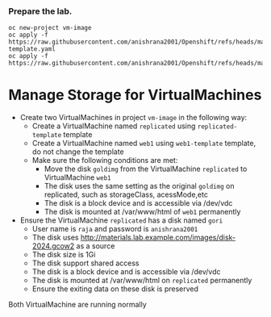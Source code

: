 ### Prepare the lab.
```
oc new-project vm-image
oc apply -f https://raw.githubusercontent.com/anishrana2001/Openshift/refs/heads/main/DO316/replicated-template.yaml
oc apply -f https://raw.githubusercontent.com/anishrana2001/Openshift/refs/heads/main/DO316/web1.template.yaml
```

# Manage Storage for VirtualMachines
- Create two VirtualMachines in project `vm-image` in the following way:
  - Create a VirtualMachine named `replicated` using `replicated-template` template
  - Create a VirtualMachine named `web1` using `web1-template` template, do not change the template
  - Make sure the following conditions are met:
    - Move the disk `goldimg` from the VirtualMachine `replicated` to VirtualMachine `web1`
    - The disk uses the same setting as the original `goldimg` on replicated, such as storageClass, acessMode,etc
    - The disk is a block device and is accessible via /dev/vdc
    - The disk is mounted at /var/www/html of `web1` permanently
- Ensure the VirtualMachine `replicated` has a disk named `gori`
    - User name is `raja` and password is `anishrana2001`
    - The disk uses http://materials.lab.example.com/images/disk-2024.gcow2 as a source
    - The disk size is 1Gi
    - The disk support shared access
    - The disk is a block device and is accessible via /dev/vdc
    - The disk is mounted at /var/www/html on `replicated` permanently
    - Ensure the exiting data on these disk is preserved

Both VirtualMachine are running normally

